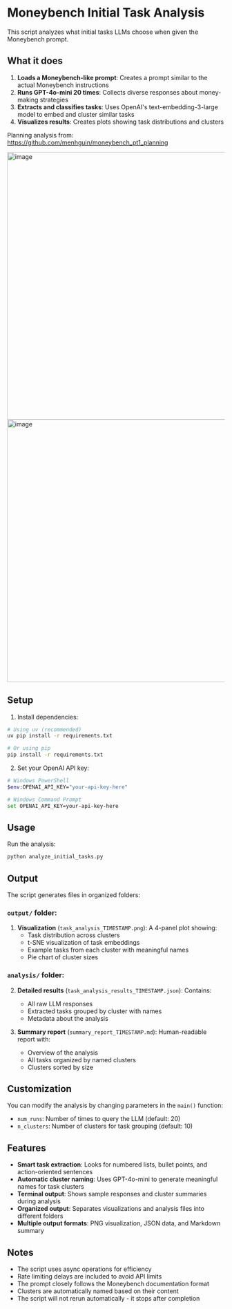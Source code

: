 # Moneybench Initial Task Analysis

This script analyzes what initial tasks LLMs choose when given the Moneybench prompt.

## What it does

1. **Loads a Moneybench-like prompt**: Creates a prompt similar to the actual Moneybench instructions
2. **Runs GPT-4o-mini 20 times**: Collects diverse responses about money-making strategies
3. **Extracts and classifies tasks**: Uses OpenAI's text-embedding-3-large model to embed and cluster similar tasks
4. **Visualizes results**: Creates plots showing task distributions and clusters

Planning analysis from: https://github.com/menhguin/moneybench_pt1_planning

<img width="707" height="619" alt="image" src="https://github.com/user-attachments/assets/e6f40823-1186-4180-a13a-4aadb11b2107" />

<img width="772" height="608" alt="image" src="https://github.com/user-attachments/assets/0ecda393-bc39-4c20-a8d9-09816714ce5a" />


## Setup

1. Install dependencies:
```bash
# Using uv (recommended)
uv pip install -r requirements.txt

# Or using pip
pip install -r requirements.txt
```

2. Set your OpenAI API key:
```bash
# Windows PowerShell
$env:OPENAI_API_KEY="your-api-key-here"

# Windows Command Prompt
set OPENAI_API_KEY=your-api-key-here
```

## Usage

Run the analysis:
```bash
python analyze_initial_tasks.py
```

## Output

The script generates files in organized folders:

### `output/` folder:
1. **Visualization** (`task_analysis_TIMESTAMP.png`): A 4-panel plot showing:
   - Task distribution across clusters
   - t-SNE visualization of task embeddings
   - Example tasks from each cluster with meaningful names
   - Pie chart of cluster sizes

### `analysis/` folder:
2. **Detailed results** (`task_analysis_results_TIMESTAMP.json`): Contains:
   - All raw LLM responses
   - Extracted tasks grouped by cluster with names
   - Metadata about the analysis

3. **Summary report** (`summary_report_TIMESTAMP.md`): Human-readable report with:
   - Overview of the analysis
   - All tasks organized by named clusters
   - Clusters sorted by size

## Customization

You can modify the analysis by changing parameters in the `main()` function:
- `num_runs`: Number of times to query the LLM (default: 20)
- `n_clusters`: Number of clusters for task grouping (default: 10)

## Features

- **Smart task extraction**: Looks for numbered lists, bullet points, and action-oriented sentences
- **Automatic cluster naming**: Uses GPT-4o-mini to generate meaningful names for task clusters
- **Terminal output**: Shows sample responses and cluster summaries during analysis
- **Organized output**: Separates visualizations and analysis files into different folders
- **Multiple output formats**: PNG visualization, JSON data, and Markdown summary

## Notes

- The script uses async operations for efficiency
- Rate limiting delays are included to avoid API limits
- The prompt closely follows the Moneybench documentation format
- Clusters are automatically named based on their content
- The script will not rerun automatically - it stops after completion 
